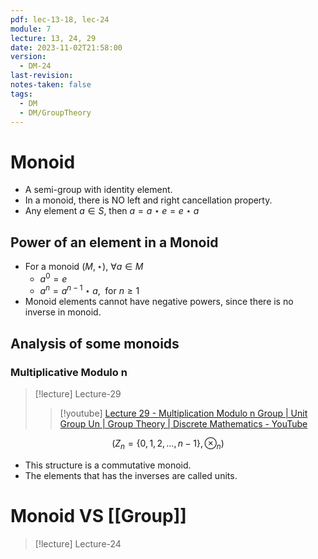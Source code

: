 ```yaml
---
pdf: lec-13-18, lec-24
module: 7
lecture: 13, 24, 29
date: 2023-11-02T21:58:00
version:
  - DM-24
last-revision: 
notes-taken: false
tags:
  - DM
  - DM/GroupTheory
---
```

# Monoid
- A semi-group with identity element.
- In a monoid, there is NO left and right cancellation property.
- Any element $a \in S$, then $a = a \star e = e \star a$

## Power of an element in a Monoid
- For a monoid $(M, \star)$,  $\forall a \in M$
	- $a^0 = e$
	- $a^n = a^{n - 1} \star a, \; \text{ for } n \ge 1$
- Monoid elements cannot have negative powers, since there is no inverse in monoid.

## Analysis of some monoids

### Multiplicative Modulo n

> [!lecture] Lecture-29
>>[!youtube] [Lecture 29 - Multiplication Modulo n Group | Unit Group Un | Group Theory | Discrete Mathematics - YouTube](https://www.youtube.com/watch?v=6tHH-6h9tvk)

$$
(Z_n = \{0, 1, 2, \ldots, n - 1\}, \otimes_n)
$$
- This structure is a commutative monoid.
- The elements that has the inverses are called units.

# Monoid VS [[Group]]
> [!lecture] Lecture-24


